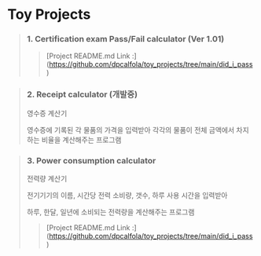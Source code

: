 # Toy Projects


> ### 1. Certification exam Pass/Fail calculator (Ver 1.01)
> > [Project README.md Link :] (https://github.com/dpcalfola/toy_projects/tree/main/did_i_pass)


> ### 2. Receipt calculator (개발중)
> 영수증 계산기
> 
> 영수증에 기록된 각 물품의 가격을 입력받아
> 각각의 물품이 전체 금액에서 차지하는 비율을 계산해주는 프로그램  
>  


> ### 3. Power consumption calculator
> 전력량 계산기
> 
> 전기기기의 이름, 시간당 전력 소비량, 갯수, 하루 사용 시간을 입력받아
> 
> 하루, 한달, 일년에 소비되는 전력량을 계산해주는 프로그램
> > [Project README.md Link :] (https://github.com/dpcalfola/toy_projects/tree/main/did_i_pass)